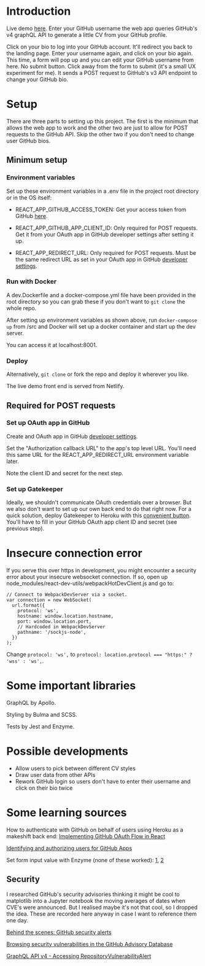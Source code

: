 # Introduction

Live demo [here](https://cvme.notathoughtexperiment.me/). Enter your GitHub username the web app queries GitHub's v4 graphQL API to generate a little CV from your GitHub profile.

Click on your bio to log into your GitHub account. It'll redirect you back to the landing page. Enter your username again, and click on your bio again. This time, a form will pop up and you can edit your GitHub username from here. No submit button. Click away from the form to submit (it's a small UX experiment for me). It sends a POST request to GitHub's v3 API endpoint to change your GitHub bio.

# Setup

There are three parts to setting up this project. The first is the minimum that allows the web app to work and the other two are just to allow for POST requests to the GitHub API. Skip the other two if you don't need to change user GitHub bios.

## Minimum setup

### Environment variables

Set up these environment variables in a .env file in the project root directory or in the OS itself:

- REACT_APP_GITHUB_ACCESS_TOKEN: Get your access token from GitHub [here](https://github.com/settings/tokens).

- REACT_APP_GITHUB_APP_CLIENT_ID: Only required for POST requests. Get it from your OAuth app in GitHub developer settings after setting it up.

- REACT_APP_REDIRECT_URL: Only required for POST requests. Must be the same redirect URL as set in your OAuth app in GitHub [developer settings](https://github.com/settings/developers).

### Run with Docker

A dev.Dockerfile and a docker-compose.yml file have been provided in the root directory so you can grab these if you don't want to `git clone` the whole repo.

After setting up environment variables as shown above, run `docker-compose up` from /src and Docker will set up a docker container and start up the dev server.

You can access it at localhost:8001.

### Deploy

Alternatively, `git clone` or fork the repo and deploy it wherever you like.

The live demo front end is served from Netlify.

## Required for POST requests

### Set up OAuth app in GitHub

Create and OAuth app in GitHub [developer settings](https://github.com/settings/developers).

Set the "Authorization callback URL" to the app's top level URL. You'll need this same URL for the REACT_APP_REDIRECT_URL environment variable later.

Note the client ID and secret for the next step.

### Set up Gatekeeper

Ideally, we shouldn't communicate OAuth credentials over a browser. But we also don't want to set up our own back end to do that right now. For a quick solution, deploy Gatekeeper to Heroku with this [convenient button](https://github.com/prose/gatekeeper#deploy-on-heroku). You'll have to fill in your GitHub OAuth app client ID and secret (see previous step).

# Insecure connection error

If you serve this over https in development, you might encounter a security error about your insecure websocket connection. If so, open up node_modules/react-dev-utils/webpackHotDevClient.js and go to:

```
// Connect to WebpackDevServer via a socket.
var connection = new WebSocket(
  url.format({
    protocol: 'ws',
    hostname: window.location.hostname,
    port: window.location.port,
    // Hardcoded in WebpackDevServer
    pathname: '/sockjs-node',
  })
);
```

Change `protocol: 'ws',` to `protocol: location.protocol === "https:" ? 'wss' : 'ws',`.

# Some important libraries

GraphQL by Apollo.

Styling by Bulma and SCSS.

Tests by Jest and Enzyme.

# Possible developments

- Allow users to pick between different CV styles
- Draw user data from other APIs
- Rework GitHub login so users don't have to enter their username and click on their bio twice

# Some learning sources

How to authenticate with GitHub on behalf of users using Heroku as a makeshift back end: [Implementing GitHub OAuth Flow in React](https://www.graphql.college/implementing-github-oauth-flow/)

[Identifying and authorizing users for GitHub Apps](https://developer.github.com/apps/building-github-apps/identifying-and-authorizing-users-for-github-apps/)

Set form input value with Enzyme (none of these worked): [1](https://github.com/airbnb/enzyme/issues/76), [2](https://stackoverflow.com/questions/37219772/enzyme-how-to-access-and-set-input-value)

## Security

I researched GitHub's security advisories thinking it might be cool to matplotlib into a Jupyter notebook the moving averages of dates when CVE's were announced. But I realised maybe it's not that cool, so I dropped the idea. These are recorded here anyway in case I want to reference them one day.

[Behind the scenes: GitHub security alerts](https://github.blog/2019-12-11-behind-the-scenes-github-vulnerability-alerts/)

[Browsing security vulnerabilities in the GitHub Advisory Database](https://help.github.com/en/github/managing-security-vulnerabilities/browsing-security-vulnerabilities-in-the-github-advisory-database)

[GraphQL API v4 - Accessing RepositoryVulnerabilityAlert](https://github.community/t5/GitHub-API-Development-and/GraphQL-API-v4-Accessing-RepositoryVulnerabilityAlert/td-p/19008)
